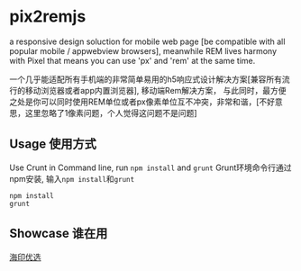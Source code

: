 # pix2remjs
a responsive design soluction for mobile web page [be compatible with all popular mobile / appwebview browsers], meanwhile REM lives harmony with Pixel that means you can use 'px' and 'rem' at the same time.     

一个几乎能适配所有手机端的非常简单易用的h5响应式设计解决方案[兼容所有流行的移动浏览器或者app内置浏览器], 移动端Rem解决方案， 与此同时，最方便之处是你可以同时使用REM单位或者px像素单位互不冲突，非常和谐，[不好意思，这里忽略了1像素问题，个人觉得这问题不是问题]   

Usage 使用方式
----------------------------------------------
Use Crunt in Command line, run ```npm install``` and ```grunt``` Grunt环境命令行通过npm安装, 输入```npm install```和```grunt```
```
npm install
grunt
```
Showcase 谁在用
----------------------------------------------

[海印优选](http://wx.hiooy.com/wap)
